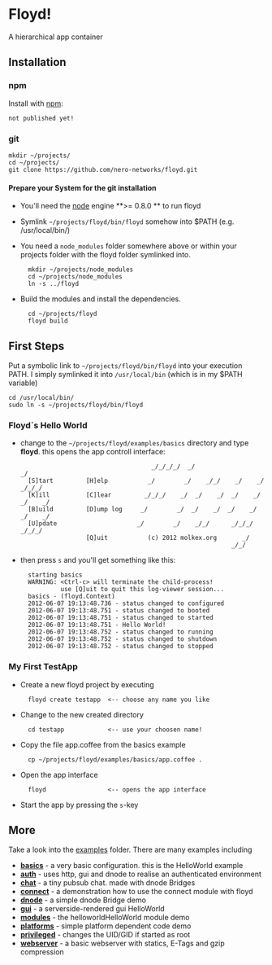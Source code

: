 # Floyd!

A hierarchical app container

## Installation

### npm

Install with [npm](http://github.com/isaacs/npm):

    not published yet!
    
### git

    mkdir ~/projects/
    cd ~/projects/
    git clone https://github.com/nero-networks/floyd.git

#### Prepare your System for the git installation

* You'll need the [node](http://nodejs.org/) engine **>= 0.8.0 ** to run floyd

* Symlink `~/projects/floyd/bin/floyd` somehow into $PATH (e.g. /usr/local/bin/)

* You need a `node_modules` folder somewhere above or within your projects folder 
  with the floyd folder symlinked into.

        mkdir ~/projects/node_modules
        cd ~/projects/node_modules
        ln -s ../floyd
     
* Build the modules and install the dependencies.

        cd ~/projects/floyd
        floyd build
        
        
## First Steps

Put a symbolic link to `~/projects/floyd/bin/floyd` into your execution PATH. 
I simply symlinked it into `/usr/local/bin` (which is in my $PATH variable)

    cd /usr/local/bin/
    sudo ln -s ~/projects/floyd/bin/floyd 

### Floyd`s Hello World 

* change to the `~/projects/floyd/examples/basics` directory 
  and type **floyd**. this opens the app controll interface: 
        
          
                                          _/_/_/_/  _/                            _/
        [S]tart         [H]elp           _/        _/    _/_/    _/    _/    _/_/_/ 
        [K]ill          [C]lear         _/_/_/    _/  _/    _/  _/    _/  _/    _/  
        [B]uild         [D]ump log     _/        _/  _/    _/  _/    _/  _/    _/   
        [U]pdate                      _/        _/    _/_/      _/_/_/    _/_/_/    
                        [Q]uit           (c) 2012 molkex.org       _/               
                                                                _/_/
    
* then press `s` and you'll get something like this:

        starting basics
        WARNING: <Ctrl-c> will terminate the child-process!
                 use [Q]uit to quit this log-viewer session...
        basics - (floyd.Context)
        2012-06-07 19:13:48.736 - status changed to configured
        2012-06-07 19:13:48.751 - status changed to booted
        2012-06-07 19:13:48.751 - status changed to started
        2012-06-07 19:13:48.751 - Hello World!
        2012-06-07 19:13:48.752 - status changed to running
        2012-06-07 19:13:48.752 - status changed to shutdown
        2012-06-07 19:13:48.752 - status changed to stopped
    
    
### My First TestApp

* Create a new floyd project by executing
    
        floyd create testapp  <-- choose any name you like
    
* Change to the new created directory
    
        cd testapp            <-- use your choosen name!

* Copy the file app.coffee from the basics example
    
        cp ~/projects/floyd/examples/basics/app.coffee .

* Open the app interface
    
        floyd                 <-- opens the app interface
    
* Start the app by pressing the `s`-key


## More

Take a look into the [examples](/nero-networks/floyd/tree/master/examples/) folder. There are many examples including

- [**basics**](/nero-networks/floyd/tree/master/examples/basics/) - a very basic configuration. this is the HelloWorld example
- [**auth**](/nero-networks/floyd/tree/master/examples/auth/) - uses http, gui and dnode to realise an authenticated environment
- [**chat**](/nero-networks/floyd/tree/master/examples/chat/) - a tiny pubsub chat. made with dnode Bridges
- [**connect**](/nero-networks/floyd/tree/master/examples/connect/) - a demonstration how to use the connect module with floyd
- [**dnode**](/nero-networks/floyd/tree/master/examples/dnode/) - a simple dnode Bridge demo
- [**gui**](/nero-networks/floyd/tree/master/examples/gui/) - a serverside-rendered gui HelloWorld
- [**modules**](/nero-networks/floyd/tree/master/examples/modules/) - the helloworldHelloWorld module demo
- [**platforms**](/nero-networks/floyd/tree/master/examples/platforms/) - simple platform dependent code demo
- [**privileged**](/nero-networks/floyd/tree/master/examples/privileged/) - changes the UID/GID if started as root
- [**webserver**](/nero-networks/floyd/tree/master/examples/webserver/) - a basic webserver with statics, E-Tags and gzip compression